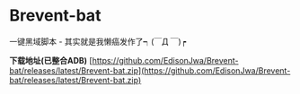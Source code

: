 # Brevent-bat
一键黑域脚本 - 其实就是我懒癌发作了┑(￣Д ￣)┍

**下载地址(已整合ADB)** [https://github.com/EdisonJwa/Brevent-bat/releases/latest/Brevent-bat.zip](https://github.com/EdisonJwa/Brevent-bat/releases/latest/Brevent-bat.zip)
